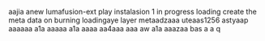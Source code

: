 aajia anew lumafusion-ext
play
instalasion 1
in progress
loading
create the meta
data on burning
loadingaye
layer
metaadzaaa
uteaas1256
astyaap
aaaaaa
a1a
aaaaa
a1a
aaaa
aa4aaa
aaa
aw
a1a
aaazaa
bas
a
a
q
